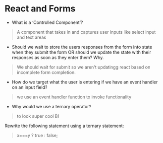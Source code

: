 # React and Forms

- What is a ‘Controlled Component’?

>A component that takes in and captures user inputs like select input and text areas

- Should we wait to store the users responses from the form into state when they submit the form OR should we update the state with their responses as soon as they enter them? Why.

> We should wait for submit so we aren't updatingg react based on incomplete form completion.

- How do we target what the user is entering if we have an event handler on an input field?

>we use an event handler function to invoke functionality

- Why would we use a ternary operator?
>to look super cool B)

Rewrite the following statement using a ternary statement:
> x===y ? true : false; 